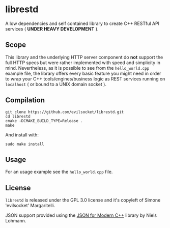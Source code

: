 # librestd

A low dependencies and self contained library to create C++ RESTful API services ( **UNDER HEAVY DEVELOPMENT** ).

## Scope

This library and the underlying HTTP server component do **not** support the full HTTP specs but were rather implemented with speed and simplicity in mind. Nevertheless, as it is possible to see from the `hello_world.cpp` example file, the library offers every basic feature you might need in order to wrap your C++ tools/engines/business logic as REST services running on `localhost` ( or bound to a UNIX domain socket ).

## Compilation

    git clone https://github.com/evilsocket/librestd.git
    cd librestd
    cmake -DCMAKE_BUILD_TYPE=Release .
    make 
    
And install with:

    sudo make install

## Usage

For an usage example see the `hello_world.cpp` file.

## License

`librestd` is released under the GPL 3.0 license and it's copyleft of Simone 'evilsocket' Margaritelli.  

JSON support provided using the [JSON for Modern C++](https://github.com/nlohmann/json) library by Niels Lohmann.
